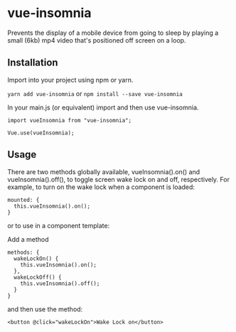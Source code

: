 # vue-insomnia

Prevents the display of a mobile device from going to sleep by playing a small (6kb) mp4 video that's positioned off screen on a loop.

## Installation

Import into your project using npm or yarn.

`yarn add vue-insomnia` or `npm install --save vue-insomnia`

In your main.js (or equivalent) import and then use vue-insomnia.

```
import vueInsomnia from "vue-insomnia";

Vue.use(vueInsomnia);
```

## Usage

There are two methods globally available, vueInsomnia().on() and vueInsomnia().off(), to toggle screen wake lock on and off, respectively. For example, to turn on the wake lock when a component is loaded:

```
mounted: {
  this.vueInsomnia().on();
}
```

or to use in a component template:

Add a method

```
methods: {
  wakeLockOn() {
    this.vueInsomnia().on();
  },
  wakeLockOff() {
    this.vueInsomnia().off();
  }
}
```

and then use the method:

```
<button @click="wakeLockOn">Wake Lock on</button>
```
